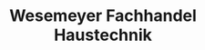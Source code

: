---
title: "Wesemeyer Fachhandel Haustechnik"
url: /hamburg/wesemeyer-fachhandel-haustechnik/
shop: Großhandel
---